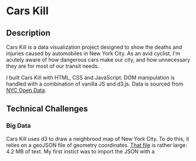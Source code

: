# Cars Kill

## Description

Cars Kill is a data visualization project designed to show the deaths and injuries caused by automobiles in New York City. As an avid cyclist, I'm acutely aware of how dangerous cars make our city, and how unnecessary they are for most of our transit needs.

I built Cars Kill with HTML, CSS and JavaScript. DOM manipulation is handled with a combination of vanilla JS and d3.js. Data is sourced from [NYC Open Data](https://opendata.cityofnewyork.us/).

## Technical Challenges

### Big Data

Cars Kill uses d3 to draw a neighbrood map of New York City. To do this, it relies on a geoJSON file of geometry coordinates. [That file](https://data.cityofnewyork.us/City-Government/Neighborhood-Tabulation-Areas-NTA-/cpf4-rkhq) is rather large: 4.2 MB of text. My first instict was to import the JSON with a <script> tag in the head. That worked, but it forced the user to wait for the whole file to finish downloading before the DOMContentLoaded event would trigger. To solve this problem, I decided to fetch the JSON file with jQuery and render the map in the success callback. This achieved a minor performance boost, but came with a tradeoff: importing jQuery is slow. But JavsScript has a method for exactly this kind of situation: [fetch()](https://developer.mozilla.org/en-US/docs/Web/API/Fetch_API/Using_Fetch). Here's my code:
  
    fetch("src/data/nyc.json")
      .then(res => res.json())
      .then(data => {
          mapGroup.selectAll("path")
              .data(data.features)
              .enter()
              .append("path")
              .attr("fill", "white")
              .attr("stroke", "black")
              .attr("d", path)

          d3.select("#spinner").attr("style", "display: none");
      });
  
By using fetch, I shaved approximately 200 milliseconds off the time it takes to load the DOM. Nice! As you can see, I also use d3 to hide a spinner in the .then() callback. That spinner is the first thing that loads when the user's browser begins parsing the body, which means there's never any time when the user is staring at a blank page wondering what's supposed to be happening.

### Separation of Concerns

When a user clicks the Show Collisions button, 10 things happen:

1. A spinner is displayed
2. The user's input is grabbed off the page
3. The user's input is formatted into a query string
4. An API call is made with the query string
5. The data returned from the API call is converted to an array so it can be sorted
6. If the API call returns nothing, a modal is shown
7. A bar chart is drawn
8. Markers are drawn on the map
9. For each crash, its time, contributing factors and number of vehicles involved are formatted to be user-friendly
10. The spinner is hidden

On my first pass, I wrote a single, 300-line function, `updateCrashes`, that performed all this work. Sub-optimal. When I refactored, I split the work into 12 smaller functions: `toggleSpinner`, `getUserInput`, `formatQueryString`, `makeAPICall`, `createContributingFactorsObject`, `createContributingFactorsArray`, `drawModal`, `drawBarchart`, `drawCrashes`, `formatCrashTime`, `formatCrashFactors`, `formatCrashVehicles` and the simply-named `draw`.

